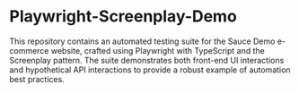# Playwright-Screenplay-Demo
This repository contains an automated testing suite for the Sauce Demo e-commerce website, crafted using Playwright with TypeScript and the Screenplay pattern. The suite demonstrates both front-end UI interactions and hypothetical API interactions to provide a robust example of automation best practices.


